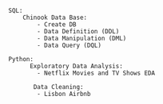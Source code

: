     SQL:
        Chinook Data Base:
	        - Create DB
	        - Data Definition (DDL)
	        - Data Manipulation (DML)
	        - Data Query (DQL)
	 
    Python:
          Exploratory Data Analysis:
	        - Netflix Movies and TV Shows EDA

           Data Cleaning:
	        - Lisbon Airbnb
    
 

